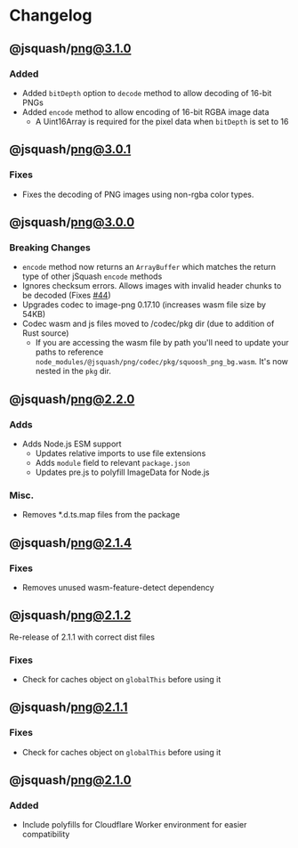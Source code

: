 # Changelog

## @jsquash/png@3.1.0

### Added

- Added `bitDepth` option to `decode` method to allow decoding of 16-bit PNGs
- Added `encode` method to allow encoding of 16-bit RGBA image data
    - A Uint16Array is required for the pixel data when `bitDepth` is set to 16

## @jsquash/png@3.0.1

### Fixes

- Fixes the decoding of PNG images using non-rgba color types.

## @jsquash/png@3.0.0

### Breaking Changes

- `encode` method now returns an `ArrayBuffer` which matches the return type of other jSquash `encode` methods
- Ignores checksum errors. Allows images with invalid header chunks to be decoded (Fixes [#44](https://github.com/jamsinclair/jSquash/issues/44))
- Upgrades codec to image-png 0.17.10 (increases wasm file size by 54KB)
- Codec wasm and js files moved to /codec/pkg dir (due to addition of Rust source)
    - If you are accessing the wasm file by path you'll need to update your paths to reference `node_modules/@jsquash/png/codec/pkg/squoosh_png_bg.wasm`. It's now nested in the `pkg` dir.

## @jsquash/png@2.2.0

### Adds

- Adds Node.js ESM support
    - Updates relative imports to use file extensions
    - Adds `module` field to relevant `package.json`
    - Updates pre.js to polyfill ImageData for Node.js

### Misc.

- Removes *.d.ts.map files from the package

## @jsquash/png@2.1.4

### Fixes

- Removes unused wasm-feature-detect dependency

## @jsquash/png@2.1.2

Re-release of 2.1.1 with correct dist files
### Fixes

- Check for caches object on `globalThis` before using it

## @jsquash/png@2.1.1

### Fixes

- Check for caches object on `globalThis` before using it

## @jsquash/png@2.1.0

### Added

- Include polyfills for Cloudflare Worker environment for easier compatibility
